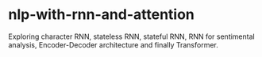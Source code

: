 # nlp-with-rnn-and-attention
Exploring character RNN, stateless RNN, stateful RNN, RNN for sentimental analysis, Encoder-Decoder architecture and finally Transformer.
